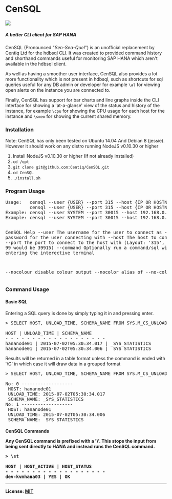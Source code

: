 
<h1>CenSQL</h1>

<img src="http://i.imgur.com/pEkKthe.gif"></img>

<h5>A better CLI client for SAP HANA</h5>

<p>
CenSQL (Pronounced "<i>Sen-Sea-Quel</i>") is an unofficial replacement by Centiq Ltd for the hdbsql CLI. It was created to provided command history and shorthand commands useful for monitoring SAP HANA which aren't available in the hdbsql client.
</p>

<p>
As well as having a smoother user interface, CenSQL also provides a lot more functionality which is not present in hdbsql, such as shortcuts for sql queries useful for any DB admin or developer for example <code>\al</code> for viewing open alerts on the instance you are connected to.
</p>

<p>
Finally, CenSQL has support for bar charts and line graphs inside the CLI interface for showing a 'at-a-glanse' view of the status and history of the instance, for example <code>\cpu</code> for showing the CPU usage for each host for the instance and <code>\smem</code> for showing the current shared memory.
</p>

<h3>Installation</h3>
<p>Note: CenSQL has only been tested on Ubuntu 14.04 And Debian 8 (jessie). However it should work on any distro running NodeJS v0.10.30 or higher<p>
<ol>
  <li>Install NodeJS v0.10.30 or higher (If not already installed)</li>
  <li><code>cd /opt</code></li>
  <li><code>git clone git@github.com:Centiq/CenSQL.git</code></li>
  <li><code>cd CenSQL</code></li>
  <li><code>./install.sh</code></li>
</ol>

<h3>Program Usage</h3>
<pre>
Usage:	 censql --user {USER} --port 3<ID>15 --host {IP OR HOSTNAME} --pass <PASSWORD>
	     censql --user {USER} --port 3<ID>15 --host {IP OR HOSTNAME} --pass <PASSWORD> --command '{SQL_STRING}'
Example: censql --user SYSTEM --port 30015 --host 192.168.0.1 --pass Password123
Example: censql --user SYSTEM --port 30015 --host 192.168.0.1 --pass Password123 --command 'SELECT * FROM SYS.M_SERVICES'

CenSQL Help
--user		The username for the user to connect as
--pass		The password for the user connecting with
--host		The host to connect to
--port		The port to connect to the host with (Layout: '3<ID>15', Instance 99 would be 39915)
--command	Optionally run a command/sql without entering the interective terminal

--nocolour	disable colour output
--nocolor	alias of --no-colour
</pre>

<h3>Command Usage</h3>

<h4>Basic SQL</h4>
<p>Entering a SQL query is done by simply typing it in and pressing enter.</p>

<pre>
> SELECT HOST, UNLOAD_TIME, SCHEMA_NAME FROM SYS.M_CS_UNLOADS LIMIT 4

HOST | UNLOAD_TIME | SCHEMA_NAME
- - - - - - - - - - - - - - - - - - - 
hananode01 | 2015-07-02T05:30:34.017 | _SYS_STATISTICS
hananode01 | 2015-07-02T05:30:34.006 | _SYS_STATISTICS
</pre>

<p>Results will be returned in a table format unless the command is ended with '\G' in which case it will draw data in a grouped format<p>

<pre>
> SELECT HOST, UNLOAD_TIME, SCHEMA_NAME FROM SYS.M_CS_UNLOADS LIMIT 4\G

No: 0 -------------------
 HOST: hananode01
 UNLOAD_TIME: 2015-07-02T05:30:34.017
 SCHEMA_NAME: _SYS_STATISTICS
No: 1 -------------------
 HOST: hananode01
 UNLOAD_TIME: 2015-07-02T05:30:34.006
 SCHEMA_NAME: _SYS_STATISTICS
</pre>

<h4>CenSQL Commands</4>
<p>Any CenSQL command is prefixed with a '\'. This stops the input from being sent directly to HANA and instead runs the CenSQL command.</p>

<pre>
> \st

HOST | HOST_ACTIVE | HOST_STATUS
- - - - - - - - - - - - - - - - - - - 
dev-kvmhana03 | YES | OK
</pre>

<hr>
License: <a href="https://github.com/Centiq/CenSQL/blob/master/license.md">MIT</a>
